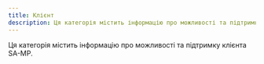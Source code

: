 ```yaml
---
title: Клієнт
description: Ця категорія містить інформацію про можливості та підтримку клієнта SA-MP.
---
```


Ця категорія містить інформацію про можливості та підтримку клієнта SA-MP.

